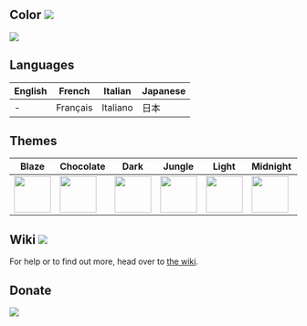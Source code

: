 ﻿Color ![](https://img.shields.io/badge/style-7.1-blue.svg?style=flat&label=Version)
---
 <img src="https://github.com/imagin-tech/Color/blob/main/Images/Splash.png?raw=true"/>

Languages
---
English | French | Italian | Japanese |
-|-|-|-|
\- | Français | Italiano | 日本 |

Themes
---
Blaze | Chocolate | Dark | Jungle | Light | Midnight | Violet |
-|-|-|-|-|-|-|
<img src="https://github.com/imagin-tech/Core.WPF/blob/main/Themes/Blaze.png?raw=true" width="64" /> | <img src="https://github.com/imagin-tech/Core.WPF/blob/main/Themes/Chocolate.png?raw=true" width="64" /> | <img src="https://github.com/imagin-tech/Core.WPF/blob/main/Themes/Dark.png?raw=true" width="64" /> | <img src="https://github.com/imagin-tech/Core.WPF/blob/main/Themes/Jungle.png?raw=true" width="64" /> | <img src="https://github.com/imagin-tech/Core.WPF/blob/main/Themes/Light.png?raw=true" width="64" /> | <img src="https://github.com/imagin-tech/Core.WPF/blob/main/Themes/Midnight.png?raw=true" width="64" /> | <img src="https://github.com/imagin-tech/Core.WPF/blob/main/Themes/Violet.png?raw=true" width="64" />

Wiki ![](https://img.shields.io/badge/style-Coming%20soon!-red.svg?style=flat&label=)
---
For help or to find out more, head over to [the wiki](https://github.com/imagin-tech/Color/wiki).

Donate
---
[![](https://www.paypalobjects.com/en_US/i/btn/btn_donateCC_LG.gif)](https://www.paypal.com/cgi-bin/webscr?cmd=_s-xclick&hosted_button_id=AJJG6PWLBYQNG)